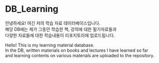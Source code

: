 # DB_Learning

안녕하세요! 여긴 저의 학습 자료 데이터베이스입니다.    
해당 DB에는 제가 그동안 학습한 책, 강의에 대한 필기자료들과  
다양한 자료들에 대한 학습내용이 리포지토리에 업로드됩니다.      

Hello! This is my learning material database.     
In the DB, written materials on books and lectures I have learned so far   
and learning contents on various materials are uploaded to the repository.    
